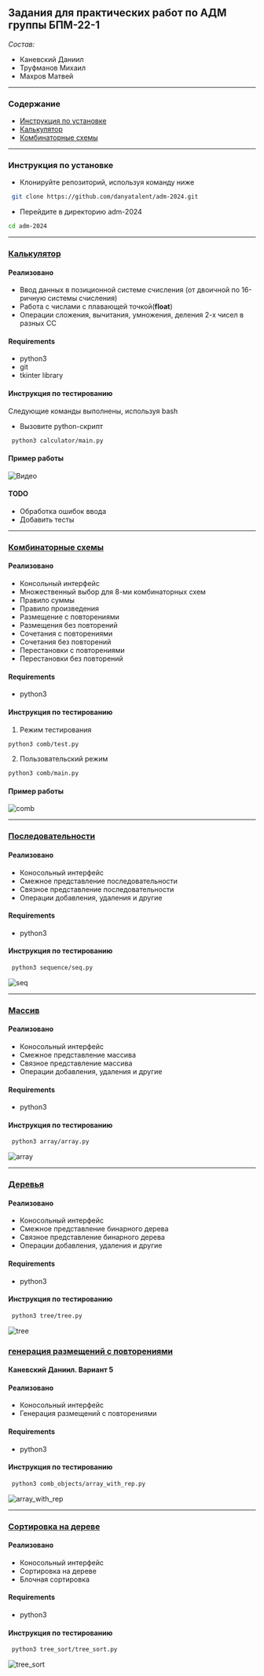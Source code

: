 ## Задания для практических работ по АДМ группы БПМ-22-1
*Состав:*
* Каневский Даниил
* Труфманов Михаил
* Махров Матвей
---
### Содержание
* [Инструкция по установке](#инструкция-по-установке)
* [Калькулятор](#калькулятор)
* [Комбинаторные схемы](#комбинаторные-схемы)
---
### Инструкция по установке

- Клонируйте репозиторий, используя команду ниже
```bash
 git clone https://github.com/danyatalent/adm-2024.git
```
- Перейдите в директорию adm-2024
```bash
cd adm-2024
```
---
### [Калькулятор](calculator/main.py)
#### Реализовано
- Ввод данных в позиционной системе счисления (от двоичной по 16-ричную системы счисления)
- Работа с числами с плавающей точкой(**float**)
- Операции сложения, вычитания, умножения, деления 2-х чисел в разных СС

#### Requirements
- python3
- git
- tkinter library

#### Инструкция по тестированию
Следующие команды выполнены, используя bash

- Вызовите python-скрипт

```bash
 python3 calculator/main.py
```

#### Пример работы

![Видео](imgs/screen.gif)

#### TODO
- Обработка ошибок ввода
- Добавить тесты

---

### [Комбинаторные схемы](comb/test.py)
#### Реализовано
* Консольный интерфейс
* Множественный выбор для 8-ми комбинаторных схем
* Правило суммы
* Правило произведения
* Размещение с повторениями
* Размещения без повторений
* Сочетания с повторениями
* Сочетания без повторений
* Перестановки с повторениями
* Перестановки без повторений

#### Requirements
* python3

#### Инструкция по тестированию
1. Режим тестирования 

```bash
python3 comb/test.py
```

2. Пользовательский режим

```bash
python3 comb/main.py
```

#### Пример работы
![comb](imgs/comb.gif)

---

### [Последовательности](sequence/seq.py)
#### Реализовано
* Коносольный интерфейс
* Смежное представление последовательности
* Связное представление последовательности
* Операции добавления, удаления и другие

#### Requirements
* python3


#### Инструкция по тестированию
```bash
 python3 sequence/seq.py
```
![seq](imgs/seq.gif)

---

### [Массив](array/array.py)
#### Реализовано
* Коносольный интерфейс
* Смежное представление массива
* Связное представление массива
* Операции добавления, удаления и другие

#### Requirements
* python3


#### Инструкция по тестированию
```bash
 python3 array/array.py
```
![array](imgs/array.gif)

---

### [Деревья](tree/tree.py)
#### Реализовано
* Коносольный интерфейс
* Смежное представление бинарного дерева
* Связное представление бинарного дерева
* Операции добавления, удаления и другие

#### Requirements
* python3


#### Инструкция по тестированию
```bash
 python3 tree/tree.py
```
![tree](imgs/tree.gif)

### [генерация размещений с повторениями](comb_objects/array_with_rep.py)

#### Каневский Даниил. Вариант 5

#### Реализовано
* Коносольный интерфейс
* Генерация размещений с повторениями

#### Requirements
* python3


#### Инструкция по тестированию
```bash
 python3 comb_objects/array_with_rep.py
```
![array_with_rep](imgs/arr_with_reps.gif)

---

### [Сортировка на дереве](tree_sort/tree_sort.py)
#### Реализовано
* Коносольный интерфейс
* Сортировка на дереве
* Блочная сортировка

#### Requirements
* python3


#### Инструкция по тестированию
```bash
 python3 tree_sort/tree_sort.py
```
![tree_sort](imgs/tree_sort.gif)